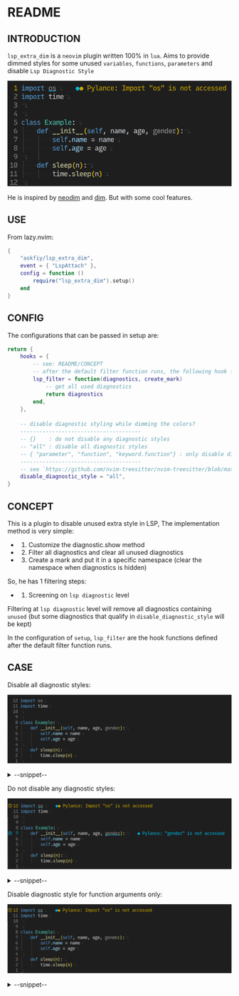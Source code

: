 # README

## INTRODUCTION


`lsp_extra_dim` is a `neovim` plugin written 100% in `lua`. Aims to provide dimmed styles for some unused `variables`, `functions`, `parameters` and disable `Lsp Diagnostic Style`

![example](./screen/example.png)

He is inspired by [neodim](https://github.com/zbirenbaum/neodim) and [dim](https://github.com/0oAstro/dim.lua). But with some cool features.

## USE

From lazy.nvim:

```lua
{
    "askfiy/lsp_extra_dim",
    event = { "LspAttach" },
    config = function ()
        require("lsp_extra_dim").setup()
    end
}
```

## CONFIG

The configurations that can be passed in setup are:

```lua
return {
    hooks = {
        -- see: README/CONCEPT
        -- after the default filter function runs, the following hook function will be executed
        lsp_filter = function(diagnostics, create_mark)
            -- get all used diagnostics
            return diagnostics
        end,
    },

    -- disable diagnostic styling while dimming the colors?
    --------------------------------------
    -- {}    : do not disable any diagnostic styles
    -- "all" : disable all diagnostic styles
    -- { "parameter", "function", "keyword.function"} : only disable diagnostic styles for specific captures
    --------------------------------------
    -- see `https://github.com/nvim-treesitter/nvim-treesitter/blob/master/CONTRIBUTING.md`
    disable_diagnostic_style = "all",
}
```

## CONCEPT

This is a plugin to disable unused extra style in LSP, The implementation method is very simple:

- 1. Customize the diagnostic.show method
- 2. Filter all diagnostics and clear all unused diagnostics
- 3. Create a mark and put it in a specific namespace (clear the namespace when diagnostics is hidden)

So, he has 1 filtering steps:

- 1. Screening on `lsp diagnostic` level

Filtering at `lsp diagnostic` level will remove all diagnostics containing `unused` (but some diagnostics that qualify in `disable_diagnostic_style` will be kept)

In the configuration of `setup`, `lsp_filter` are the hook functions defined after the default filter function runs.

## CASE

Disable all diagnostic styles:

![all](./screen/all.png) 

<details>
  <summary>--snippet--</summary>

```lua
config = function ()
    require("lsp_extra_dim").setup({
        disable_diagnostic_style = "all"
    })
```

</details>

Do not disable any diagnostic styles:

![empty](./screen/empty.png) 

<details>
  <summary>--snippet--</summary>

```lua
config = function ()
    require("lsp_extra_dim").setup({
        disable_diagnostic_style = {}
    })
```

</details>

Disable diagnostic style for function arguments only:

![params](./screen/params.png) 

<details>
  <summary>--snippet--</summary>

```lua

config = function ()
    require("lsp_extra_dim").setup({
        disable_diagnostic_style = {
            "parameter"
        }
    })
```

</details>
